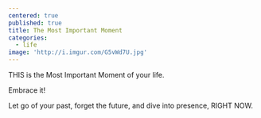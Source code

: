 ```yaml
---
centered: true
published: true
title: The Most Important Moment
categories:
  - life
image: 'http://i.imgur.com/G5vWd7U.jpg'
---
```

THIS 
is the 
Most Important Moment 
of your life.

Embrace it!

Let go of your past,
forget the future,
and dive into presence,
RIGHT NOW.
